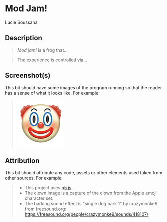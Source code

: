 # Mod Jam!

Lucie Soussana


## Description


> *Mod jam!* is a frog that...

> The experience is controlled via...


## Screenshot(s)

This bit should have some images of the program running so that the reader has a sense of what it looks like. For example:

> ![Image of a clown face](./assets/images/clown.png)

## Attribution

This bit should attribute any code, assets or other elements used taken from other sources. For example:

> - This project uses [p5.js](https://p5js.org).
> - The clown image is a capture of the clown from the Apple emoji character set.
> - The barking sound effect is "single dog bark 1" by crazymonke9 from freesound.org: https://freesound.org/people/crazymonke9/sounds/418107/